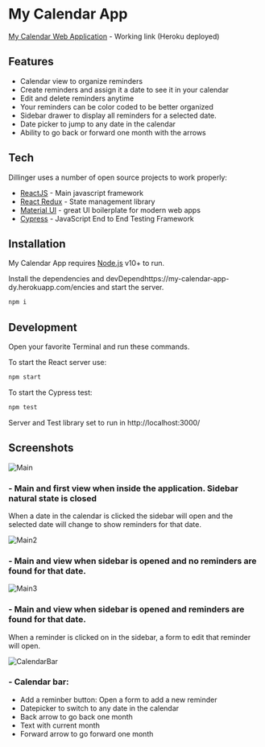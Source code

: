 # My Calendar App

[My Calendar Web Application](https://my-calendar-app-dy.herokuapp.com/) - Working link (Heroku deployed)

## Features

- Calendar view to organize reminders
- Create reminders and assign it a date to see it in your calendar
- Edit and delete reminders anytime
- Your reminders can be color coded to be better organized
- Sidebar drawer to display all reminders for a selected date.
- Date picker to jump to any date in the calendar
- Ability to go back or forward one month with the arrows

## Tech

Dillinger uses a number of open source projects to work properly:

- [ReactJS](https://reactjs.org) - Main javascript framework
- [React Redux](https://react-redux.js.org/) - State management library
- [Material UI](https://mui.com/) -  great UI boilerplate for modern web apps
- [Cypress](https://www.cypress.io/) - JavaScript End to End Testing Framework 


## Installation

My Calendar App requires [Node.js](https://nodejs.org/) v10+ to run.

Install the dependencies and devDependhttps://my-calendar-app-dy.herokuapp.com/encies and start the server.

```sh
npm i
```

## Development

Open your favorite Terminal and run these commands.

To start the React server use:

```sh
npm start
```

To start the Cypress test:

```sh
npm test
```

Server and Test library set to run in http://localhost:3000/


## Screenshots

![Main](https://i.postimg.cc/0NNjxGk6/Screenshot-from-2021-10-31-16-59-13.png)

### - Main and first view when inside the application. Sidebar natural state is closed

When a date in the calendar is clicked the sidebar will open and the selected date will change to show reminders for that date.

![Main2](https://i.postimg.cc/bJ7wQKQb/Screenshot-from-2021-10-31-16-59-40.png)

### - Main and view when sidebar is opened and no reminders are found for that date.

![Main3](https://i.postimg.cc/1XD5MJHd/Screenshot-from-2021-10-31-17-00-37.png)

### - Main and view when sidebar is opened and reminders are found for that date.

When a reminder is clicked on in the sidebar, a form to edit that reminder will open.

![CalendarBar](https://i.postimg.cc/9MRfwWqC/Screenshot-from-2021-10-31-16-59-32.png)

### - Calendar bar: 
* Add a reminber button: Open a form to add a new reminder
* Datepicker to switch to any date in the calendar
* Back arrow to go back one month
* Text with current month
* Forward arrow to go forward one month

